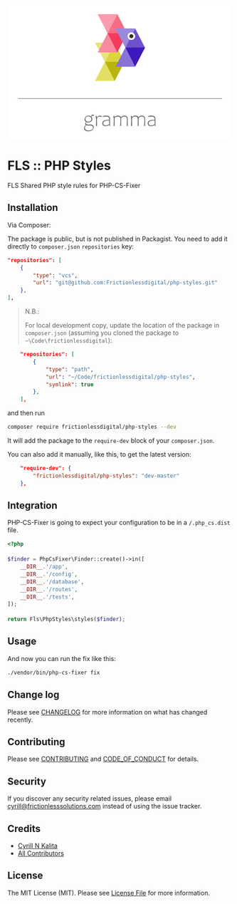 <p align="center"><img src="./resources/docs/gramma.png"></p>

# FLS :: PHP Styles
FLS Shared PHP style rules for PHP-CS-Fixer

## Installation

Via Composer:

The package is public, but is not published in Packagist. You need to add it directly to `composer.json` `repositories` key:

```json
"repositories": [
    {
        "type": "vcs",
        "url": "git@github.com:Frictionlessdigital/php-styles.git"
    },
],
```

> N.B.:
>
> For local development copy, update the location of the package in `composer.json`
> (assuming you cloned the package to `~\Code\frictionlessdigital`):
```json
    "repositories": [
        {
            "type": "path",
            "url": "~/Code/frictionlessdigital/php-styles",
            "symlink": true
        },
    ],
```

and then run

```bash
composer require frictionlessdigital/php-styles --dev
```

It will add the package to the `require-dev` block of your `composer.json`.

You can also add it manually, like this, to get the latest version:

```json
    "require-dev": {
        "frictionlessdigital/php-styles": "dev-master"
    },
```

## Integration

PHP-CS-Fixer is going to expect your configuration to be in a `/.php_cs.dist` file.

```php
<?php

$finder = PhpCsFixer\Finder::create()->in([
    __DIR__.'/app',
    __DIR__.'/config',
    __DIR__.'/database',
    __DIR__.'/routes',
    __DIR__.'/tests',
]);

return Fls\PhpStyles\styles($finder);
```

## Usage

And now you can run the fix like this:
```bash
./vendor/bin/php-cs-fixer fix
```

## Change log

Please see [CHANGELOG](CHANGELOG.md) for more information on what has changed recently.

## Contributing

Please see [CONTRIBUTING](CONTRIBUTING.md) and [CODE_OF_CONDUCT](CODE_OF_CONDUCT.md) for details.

## Security

If you discover any security related issues, please email cyrill@frictionlesssolutions.com instead of using the issue tracker.

## Credits

- [Cyrill N Kalita][link-author]
- [All Contributors][link-contributors]

## License

The MIT License (MIT). Please see [License File](LICENSE.md) for more information.

[link-author]: https://github.com/nickfls
[link-contributors]: ../../contributors
